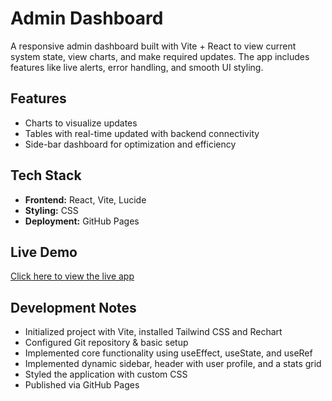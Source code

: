 # Admin Dashboard
A responsive admin dashboard built with Vite + React to view current system state, view charts, and make required updates. The app includes features like live alerts, error handling, and smooth UI styling.

## Features
- Charts to visualize updates
- Tables with real-time updated with backend connectivity
- Side-bar dashboard for optimization and efficiency

## Tech Stack
- **Frontend:** React, Vite, Lucide
- **Styling:** CSS
- **Deployment:** GitHub Pages

## Live Demo
[Click here to view the live app](https://IFatima163.github.io/Responsive-Admin-Dashboard)

## Development Notes
- Initialized project with Vite, installed Tailwind CSS and Rechart
- Configured Git repository & basic setup
- Implemented core functionality using useEffect, useState, and useRef
- Implemented dynamic sidebar, header with user profile, and a stats grid
- Styled the application with custom CSS
- Published via GitHub Pages